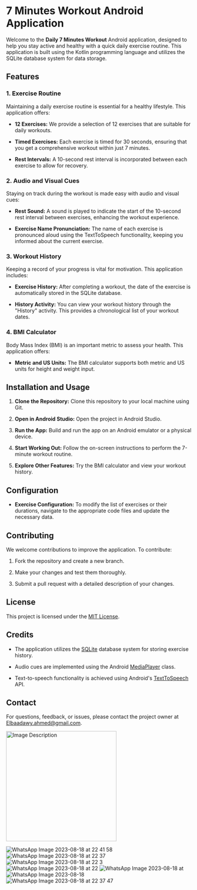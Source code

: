 # 7 Minutes Workout Android Application

Welcome to the **Daily 7 Minutes Workout** Android application, designed to help you stay active and healthy with a quick daily exercise routine. This application is built using the Kotlin programming language and utilizes the SQLite database system for data storage.

## Features

### 1. Exercise Routine

Maintaining a daily exercise routine is essential for a healthy lifestyle. This application offers:

- **12 Exercises:** We provide a selection of 12 exercises that are suitable for daily workouts.

- **Timed Exercises:** Each exercise is timed for 30 seconds, ensuring that you get a comprehensive workout within just 7 minutes.

- **Rest Intervals:** A 10-second rest interval is incorporated between each exercise to allow for recovery.

### 2. Audio and Visual Cues

Staying on track during the workout is made easy with audio and visual cues:

- **Rest Sound:** A sound is played to indicate the start of the 10-second rest interval between exercises, enhancing the workout experience.

- **Exercise Name Pronunciation:** The name of each exercise is pronounced aloud using the TextToSpeech functionality, keeping you informed about the current exercise.

### 3. Workout History

Keeping a record of your progress is vital for motivation. This application includes:

- **Exercise History:** After completing a workout, the date of the exercise is automatically stored in the SQLite database.

- **History Activity:** You can view your workout history through the "History" activity. This provides a chronological list of your workout dates.

### 4. BMI Calculator

Body Mass Index (BMI) is an important metric to assess your health. This application offers:

- **Metric and US Units:** The BMI calculator supports both metric and US units for height and weight input.

## Installation and Usage

1. **Clone the Repository:** Clone this repository to your local machine using Git.

2. **Open in Android Studio:** Open the project in Android Studio.

3. **Run the App:** Build and run the app on an Android emulator or a physical device.

4. **Start Working Out:** Follow the on-screen instructions to perform the 7-minute workout routine.

5. **Explore Other Features:** Try the BMI calculator and view your workout history.

## Configuration

- **Exercise Configuration:** To modify the list of exercises or their durations, navigate to the appropriate code files and update the necessary data.

## Contributing

We welcome contributions to improve the application. To contribute:

1. Fork the repository and create a new branch.

2. Make your changes and test them thoroughly.

3. Submit a pull request with a detailed description of your changes.

## License

This project is licensed under the [MIT License](LICENSE).

## Credits

- The application utilizes the [SQLite](https://developer.android.com/training/data-storage/sqlite) database system for storing exercise history.

- Audio cues are implemented using the Android [MediaPlayer](https://developer.android.com/guide/topics/media/mediaplayer) class.

- Text-to-speech functionality is achieved using Android's [TextToSpeech](https://developer.android.com/reference/android/speech/tts/TextToSpeech) API.

## Contact

For questions, feedback, or issues, please contact the project owner at [Elbaadawy.ahmed@gmail.com](mailto:Elbaadawy.ahmed@gmail.com).

<img src="![WhatsApp Image 2023-08-18 at 22 37 4](https://github.com/Ahmed55714/7Minutes-Workout/assets/76036752/5cac6f5f-7496-4fa9-ba8f-420118b193f6)" alt="Image Description" width="300"/>



![WhatsApp Image 2023-08-18 at 22 41 58](https://github.com/Ahmed55714/7Minutes-Workout/assets/76036752/d9a3a3c3-fb29-479c-87a8-683ad6c97312)
![WhatsApp Image 2023-08-18 at 22 37](https://github.com/Ahmed55714/7Minutes-Workout/assets/76036752/9aa5a091-4a6b-4150-b786-ef468d0fbd9d)
![WhatsApp Image 2023-08-18 at 22 3](https://github.com/Ahmed55714/7Minutes-Workout/assets/76036752/66a9838b-28d0-44a4-ab29-5856947b0194)
![WhatsApp Image 2023-08-18 at 22](https://github.com/Ahmed55714/7Minutes-Workout/assets/76036752/77ddf617-9568-484a-acb2-333cd545561f)
![WhatsApp Image 2023-08-18 at ](https://github.com/Ahmed55714/7Minutes-Workout/assets/76036752/8c23f887-b4e7-48f3-baa2-2f454f856b24)
![WhatsApp Image 2023-08-18](https://github.com/Ahmed55714/7Minutes-Workout/assets/76036752/29b60699-ddbe-4a5f-8d02-86b48c9cc866)
![WhatsApp Image 2023-08-18 at 22 37 47](https://github.com/Ahmed55714/7Minutes-Workout/assets/76036752/ca787b74-fd80-471d-84ea-2de8822a52a2)
